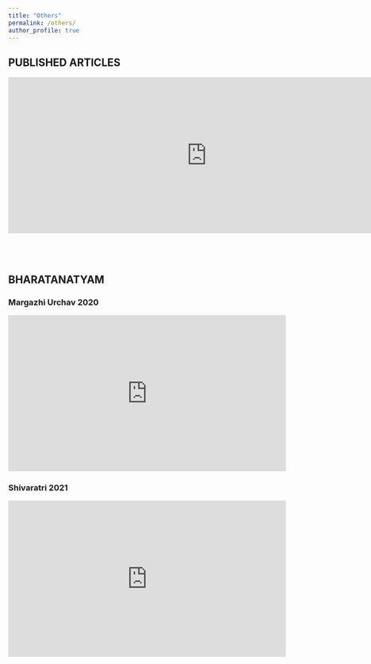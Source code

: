 ```yaml
---
title: "Others"
permalink: /others/
author_profile: true
---
```



## PUBLISHED ARTICLES

<iframe width="800" height="315" src="https://myvoice.opindia.com/2020/08/gendered-social-impact-of-the-covid-19-pandemic/" title="Article" frameborder="0" allow="accelerometer; autoplay; clipboard-write; encrypted-media; gyroscope; picture-in-picture" allowfullscreen></iframe>

<br>
<br>
<br>
<br>

## BHARATANATYAM

### Margazhi Urchav 2020
<iframe width="560" height="315" src="https://www.youtube.com/embed/gnSEx5xvX-I?start=701" title="YouTube video player" frameborder="0" allow="accelerometer; autoplay; clipboard-write; encrypted-media; gyroscope; picture-in-picture" allowfullscreen></iframe>


### Shivaratri 2021
<iframe width="560" height="315" src="https://www.youtube.com/embed/dJ9hC08Lp90?start=1131" title="YouTube video player" frameborder="0" allow="accelerometer; autoplay; clipboard-write; encrypted-media; gyroscope; picture-in-picture" allowfullscreen></iframe>